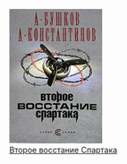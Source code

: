 ![](Второе%20восстание%20Спартака.jpg)  
[Второе восстание Спартака](Второе%20восстание%20Спартака.md)
